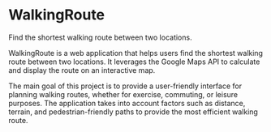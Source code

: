 # WalkingRoute

Find the shortest walking route between two locations.

WalkingRoute is a web application that helps users find the shortest walking route between two locations. It leverages the Google Maps API to calculate and display the route on an interactive map.

The main goal of this project is to provide a user-friendly interface for planning walking routes, whether for exercise, commuting, or leisure purposes. The application takes into account factors such as distance, terrain, and pedestrian-friendly paths to provide the most efficient walking route.


